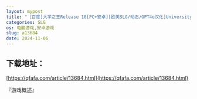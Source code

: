 ```yaml
---
layout: mypost
title: "［百度]大学之王Release 10[PC+安卓][欧美SLG/动态/GPT4o汉化]University King[1.58G]"
categories: SLG
os: 电脑游戏,安卓游戏
slug: a13684
date: 2024-11-06
---
```


## 下载地址：

[https://qfafa.com/article/13684.html](https://qfafa.com/article/13684.html)

『游戏概述』